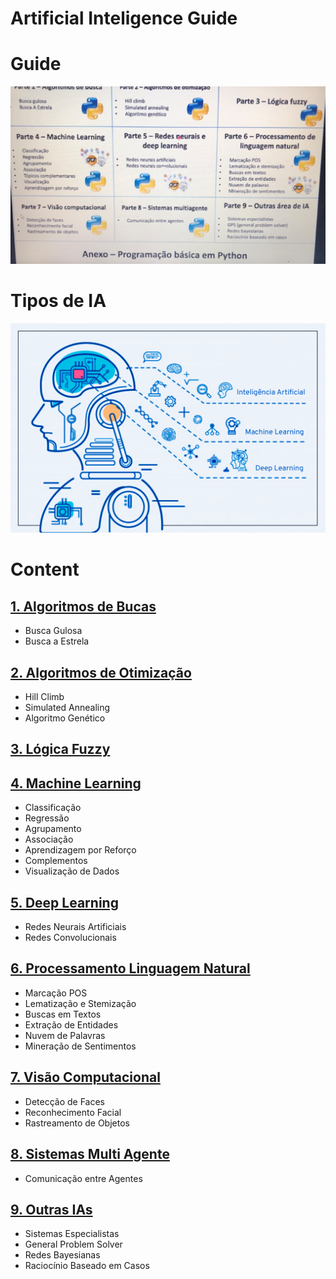 # Artificial Inteligence Guide




# Guide
![title](assets/AI-Guide.png)


# Tipos de IA
![title](assets/Deep-Learning.png)


# Content

## [1. Algoritmos de Bucas](./1-Algoritmo-Busca/)
  - Busca Gulosa
  - Busca a Estrela

## [2. Algoritmos de Otimização](./2-Algoritmo-Otimizacao/)
  - Hill Climb
  - Simulated Annealing
  - Algoritmo Genético

## [3. Lógica Fuzzy](./3-Logica-Fuzzy/)

## [4. Machine Learning](./4-Machine-Learning/)
  - Classificação
  - Regressão
  - Agrupamento
  - Associação
  - Aprendizagem por Reforço
  - Complementos
  - Visualização de Dados

## [5. Deep Learning](./5-Deep-Lerning/)
  - Redes Neurais Artificiais
  - Redes Convolucionais

## [6. Processamento Linguagem Natural](./6-Processamento-Linguagem-Natural/)
  - Marcação POS
  - Lematização e Stemização
  - Buscas em Textos
  - Extração de Entidades
  - Nuvem de Palavras
  - Mineração de Sentimentos

## [7. Visão Computacional](./7-Visao-Computacional/)
  - Detecção de Faces
  - Reconhecimento Facial
  - Rastreamento de Objetos

## [8. Sistemas Multi Agente](./8-Sistemas-MultiAgente/)
  - Comunicação entre Agentes

## [9. Outras IAs](./9-Outras-IAs/)
  - Sistemas Especialistas
  - General Problem Solver
  - Redes Bayesianas
  - Raciocínio Baseado em Casos


